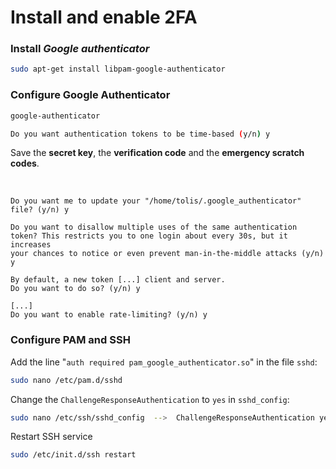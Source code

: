 # Install and enable 2FA

### Install *Google authenticator*
``` bash
sudo apt-get install libpam-google-authenticator
```

### Configure Google Authenticator
``` bash
google-authenticator

Do you want authentication tokens to be time-based (y/n) y
```

Save the **secret key**, the **verification code** and the **emergency scratch codes**.

<br>

```
Do you want me to update your "/home/tolis/.google_authenticator" file? (y/n) y

Do you want to disallow multiple uses of the same authentication
token? This restricts you to one login about every 30s, but it increases
your chances to notice or even prevent man-in-the-middle attacks (y/n) y

By default, a new token [...] client and server.
Do you want to do so? (y/n) y

[...]
Do you want to enable rate-limiting? (y/n) y
```

### Configure PAM and SSH

Add the line "`auth required pam_google_authenticator.so`" in the file `sshd`:
``` bash
sudo nano /etc/pam.d/sshd
```

Change the `ChallengeResponseAuthentication` to `yes` in `sshd_config`:
``` bash
sudo nano /etc/ssh/sshd_config  -->  ChallengeResponseAuthentication yes
```

Restart SSH service
``` bash
sudo /etc/init.d/ssh restart
```
<br>
